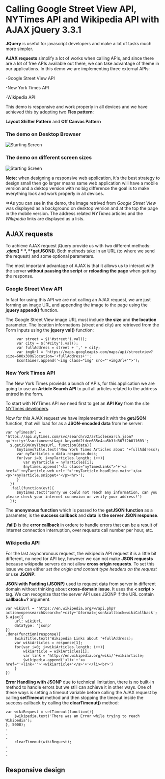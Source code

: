 # Calling Google Street View API, NYTimes API and Wikipedia API with AJAX jQuery 3.3.1

**JQuery** is useful for javascript developers and make a lot of tasks much more simpler.

**AJAX requests** simplify a lot of works when calling APIs, and since there are a lot of free APIs available out there, we can take advantage of theme in our applications. In this demo we are implementing three external APIs:

   -Google Street View API
  
   -New York Times API
  
   -Wikipedia API
  
This demo is responsive and work properly in all devices and we have achieved this by adopting two **Flex pattern**:

   **Layout Shifter Pattern** and **Off Canvas Pattern**
   
   
### The demo on Desktop Browser

![Starting Screen](https://github.com/KawtharE/AjaxDemo/blob/master/assets/DemoOnDesktopBrowser.gif)

### The demo on different screen sizes

![Starting Screen](https://github.com/KawtharE/AjaxDemo/blob/master/assets/DemoResponsive.gif)

**Note:** when designing a responsive web application, it's the best strategy to design small then go larger means same web application will have a mobile version and a dektop version with no big difference the goal is to make everything look and work properly in all devices.

=>As you can see in the demo, the image retrived from *Google Street View* was displayed as a background on desktop version and at the top the page in the mobile version.
The address related *NYTimes* articles and the *Wikipedia* links are displayed as a lists.

## AJAX requests

To achieve AJAX request jQuery provide us with two different methods: **$.ajax()**, **$getJSON()**. Both methods take in an URL (to where we send the request) and some optional parameters.

The most important advantage of AJAX is that it allows us to interact with the server **without pausing the script** or **reloading the page** when getting the response.

### Google Street View API

In fact for using this API we are not calling an AJAX request, we are just forming an image URL and appending the image to the page using the **jquery append()** function.

The Google Street View image URL must include **the size** and **the location** parameter. The location informations (street and city) are retrieved from the Form inputs using the **jquery val()** function:

      	 var street = $('#street').val();
         var city = $('#city').val();
         var fullAddress = street + ',' + city;
         var imgUrl = 'https://maps.googleapis.com/maps/api/streetview?size=600x300&location='+fullAddress+'';
         $container.append('<img class="img" src="'+imgUrl+'">');
         
         
### New York Times API

The New York Times provieds a bunch of APIs, for this application we are going to use an **Article Search API** to pull all articles related to the address entred in the form.

To start with NYTimes API we need first to get an **API Key** from the site [NYTimes developers](https://www.nytimes.com/).

Now for this AJAX request we have implemented it with the **getJSON** function, that will load for as a **JSON-encoded data** from he server:

	var nyTimesUrl = 'https://api.nytimes.com/svc/search/v2/articlesearch.json?q='+city+'&sort=newest&api-key=e6d2fdce685e4aa5b3fd867f2b011603';
      $.getJSON(nyTimesUrl, function(data){
         $nytimesTitle.text('New York Times Articles about '+fullAddress);
         var nyTarticles = data.response.docs;
         for(var i=0; i<nyTarticles.length; i++){
            var nyTarticle = nyTarticles[i];
            $nytimes.append('<li class="nyTimesLinks">'+'<a href="'+nyTarticle.web_url+'">'+nyTarticle.headline.main+'</a>       <p>'+nyTarticle.snippet+'</p><hr>');
         }
      })
      .fail(function(evt){
         $nytimes.text('Sorry we could not reach any information, can you please check your internet connexion or verify your address!')
      });
      
The **anonymous function** which is passed to the **getJSON function** as a parameter, is the **success callback** and **data** is **the server JSON response**.

**.fail()** is the **error callback** in ordere to handle errors that can be a result of internet connection interruption, over requests call number per hour, etc.


### Wikipedia API

For the last asynchronous request, the wikipedia API request it is a little bit different, no need for API key, however we can not make **JSON requests** because wikipedia servers do not allow **cross origin requests**. To set this issue we can either *set the origin and content type headers on the request* or use **JSONP**.

**JSON with Padding (JSONP)** used to request data from server in different domain without thinking about **cross-domain issue**. It uses the **< script >** tag. We can recognize that the server API uses JSONP if the URL contain **callback=?** argument.

	var wikiUrl = 'https://en.wikipedia.org/w/api.php?action=opensearch&search='+city+'&format=json&callback=wikiCallback';
	$.ajax({
		url: wikiUrl,
		dataType: 'jsonp'
	})
	.done(function(response){
		$wikiTitle.text('Wikipedia Links about '+fullAddress);
        var wikiArticles = response[1];
        for(var i=0; i<wikiArticles.length; i++){
            wikiarticle = wikiArticles[i];
            var link = 'http://en.wikipedia.org/wiki/'+wikiarticle;
            $wikipedia.append('<li>'+'<a href="'+link+'">'+wikiarticle+'</a>'+'</li><br>')
        }
	})
	
**Error Handling with JSONP** due to technical limitation, there is no built-in method to handle errors but we still can achieve it in other ways. One of these ways is setting a timeout variable before calling the AJAX request by calling **setTimeout** method and then stopping the timeout inside the success callback by calling the **clearTimeout()** method:


	var wikiRequest = setTimeout(function(){
		$wikipedia.text('There was an Error while trying to reach Wikipedia');
	}, 5000);
	.
	.
	.
        clearTimeout(wikiRequest);
	.
	.
	.
	
## Responsive design
